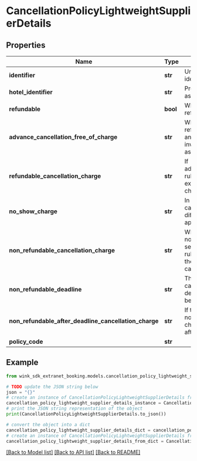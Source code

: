 # CancellationPolicyLightweightSupplierDetails


## Properties

Name | Type | Description | Notes
------------ | ------------- | ------------- | -------------
**identifier** | **str** | Unique cancellation policy identifier | 
**hotel_identifier** | **str** | Property this cancellation is associated with | 
**refundable** | **bool** | Whether this cancellation policy is refundable or not | [default to False]
**advance_cancellation_free_of_charge** | **str** | When the cancellation policy is refundable, this flag can be set and indicates there is more rules involved than just a no-questions-asked refundable. | [optional] 
**refundable_cancellation_charge** | **str** | If advanceCancellationFreeOfCharge rules is not honored, this property explains what the guest will be charged. | [optional] 
**no_show_charge** | **str** | In case the &#39;Refundable cancellation charge&#39; is set, a different no show charge can be applied. | [optional] 
**non_refundable_cancellation_charge** | **str** | When the cancellation policy is non-refundable, this flag can be set and indicates there is more rules involved to calculate what the guest will owe in case of a cancellation. | [optional] 
**non_refundable_deadline** | **str** | The non-refundable charge might can have a deadline. If that deadline passes, the guest might be charged more. | [optional] 
**non_refundable_after_deadline_cancellation_charge** | **str** | If the guest does not honor the non-refundable deadline rule, this charge dictates what she owes after the deadline passes. | [optional] 
**policy_code** | **str** |  | [optional] 

## Example

```python
from wink_sdk_extranet_booking.models.cancellation_policy_lightweight_supplier_details import CancellationPolicyLightweightSupplierDetails

# TODO update the JSON string below
json = "{}"
# create an instance of CancellationPolicyLightweightSupplierDetails from a JSON string
cancellation_policy_lightweight_supplier_details_instance = CancellationPolicyLightweightSupplierDetails.from_json(json)
# print the JSON string representation of the object
print(CancellationPolicyLightweightSupplierDetails.to_json())

# convert the object into a dict
cancellation_policy_lightweight_supplier_details_dict = cancellation_policy_lightweight_supplier_details_instance.to_dict()
# create an instance of CancellationPolicyLightweightSupplierDetails from a dict
cancellation_policy_lightweight_supplier_details_from_dict = CancellationPolicyLightweightSupplierDetails.from_dict(cancellation_policy_lightweight_supplier_details_dict)
```
[[Back to Model list]](../README.md#documentation-for-models) [[Back to API list]](../README.md#documentation-for-api-endpoints) [[Back to README]](../README.md)


